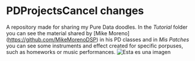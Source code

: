 # PDProjectsCancel changes
A repository made for sharing my Pure Data doodles. In the *Tutorial* folder you can see the material shared by [Mike Moreno] (https://github.com/MikeMorenoDSP) in his PD classes and in *Mis Patches* you can see some instruments and effect created for specific porpuses, such as homeworks or music performances.
![Esta es una imagen](https://i.ibb.co/8j1FgSc/Muestra.jpg)

